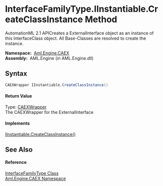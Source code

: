 InterfaceFamilyType.IInstantiable.CreateClassInstance Method
============================================================
AutomationML 2.1 APICreates a ExternalInterface object as an instance of this InterfaceClass object. All Base-Classes are resolved to create the instance.

  **Namespace:**  [Aml.Engine.CAEX][1]  
  **Assembly:**  AML.Engine (in AML.Engine.dll)

Syntax
------

```csharp
CAEXWrapper IInstantiable.CreateClassInstance()
```

#### Return Value
Type: [CAEXWrapper][2]  
The CAEXWrapper for the ExternalInterface
#### Implements
[IInstantiable.CreateClassInstance()][3]  


See Also
--------

#### Reference
[InterfaceFamilyType Class][4]  
[Aml.Engine.CAEX Namespace][1]  

[1]: ../README.md
[2]: ../CAEXWrapper/README.md
[3]: ../IInstantiable/CreateClassInstance.md
[4]: README.md
[5]: https://www.automationml.org
[6]: ../../icons/logoShade.png